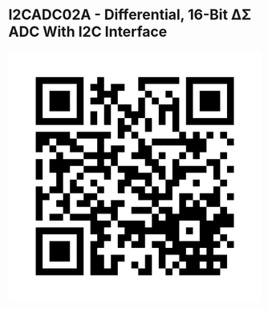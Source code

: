 
# I2CADC02A - Differential, 16-Bit ∆Σ ADC With I2C Interface

![I2CADC02A](doc/img/I2CADC02A_QRcode.png)

